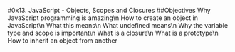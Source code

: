 #0x13. JavaScript - Objects, Scopes and Closures
##Objectives
Why JavaScript programming is amazing\n
How to create an object in JavaScript\n
What this means\n
What undefined means\n
Why the variable type and scope is important\n
What is a closure\n
What is a prototype\n
How to inherit an object from another
